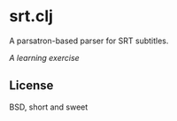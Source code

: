srt.clj
=======

A parsatron-based parser for SRT subtitles.

*A learning exercise*

License
-------

BSD, short and sweet
